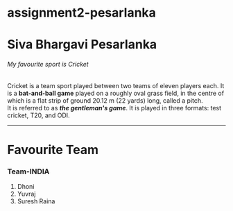 # assignment2-pesarlanka
# Siva Bhargavi Pesarlanka
###### My favourite sport is Cricket
Cricket is a team sport played between two teams of eleven players each. It is a **bat-and-ball game** played on a roughly oval grass field, in the centre of which is a flat strip of ground 20.12 m (22 yards) long, called a pitch.<br> It is referred to as ***the gentleman's game***. It is played in three formats: test cricket, T20, and ODI.

---

# Favourite Team
### Team-INDIA
1. Dhoni
2. Yuvraj
3. Suresh Raina